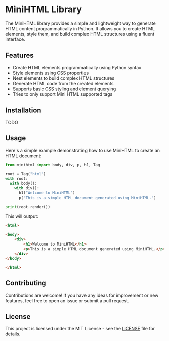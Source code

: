 
# MiniHTML Library

The MiniHTML library provides a simple and lightweight way to generate HTML content programmatically in Python. It allows you to create HTML elements, style them, and build complex HTML structures using a fluent interface.

## Features

- Create HTML elements programmatically using Python syntax
- Style elements using CSS properties
- Nest elements to build complex HTML structures
- Generate HTML code from the created elements
- Supports basic CSS styling and element querying
- Tries to only support Mini HTML supported tags

## Installation

TODO

## Usage

Here's a simple example demonstrating how to use MiniHTML to create an HTML document:

```python
from minihtml import body, div, p, h1, Tag

root = Tag("html")
with root:
  with body():
    with div():
      h1("Welcome to MiniHTML")
      p("This is a simple HTML document generated using MiniHTML.")

print(root.render())
```

This will output:

```html
<html>

<body>
    <div>
        <h1>Welcome to MiniHTML</h1>
        <p>This is a simple HTML document generated using MiniHTML.</p>
    </div>
</body>

</html>

```

## Contributing

Contributions are welcome! If you have any ideas for improvement or new features, feel free to open an issue or submit a pull request.

## License

This project is licensed under the MIT License - see the [LICENSE](LICENSE) file for details.
